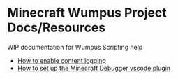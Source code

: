 # Minecraft Wumpus Project Docs/Resources
WIP documentation for Wumpus Scripting help

- [How to enable content logging](./EnablingContentLog.md)
- [How to set up the Minecraft Debugger vscode plugin](./MinecraftDebuggerSetup.md)